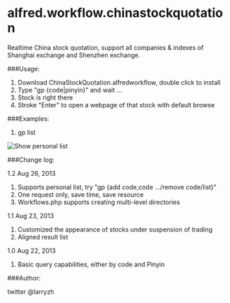 alfred.workflow.chinastockquotation
===================================

Realtime China stock quotation, support all companies &amp; indexes of Shanghai exchange and Shenzhen exchange.

###Usage:

1. Download ChinaStockQuotation.alfredworkflow, double click to install
2. Type "gp {code|pinyin}" and wait ...
3. Stock is right there
4. Stroke "Enter" to open a webpage of that stock with default browse

###Examples:

1. gp list

![Show personal list](https://github.com/larryzh/alfred.workflow.chinastockquotation/blob/master/assets/list.jpg "Personal list")

###Change log:

1.2 Aug 26, 2013

1. Supports personal list, try "gp {add code,code .../remove code/list}"
2. One request only, save time, save resource
3. Workflows.php supports creating multi-level directories

1.1 Aug 23, 2013

1. Customized the appearance of stocks under suspension of trading
2. Aligned result list

1.0 Aug 22, 2013

1. Basic query capabilities, either by code and Pinyin

###Author:

twitter @larryzh